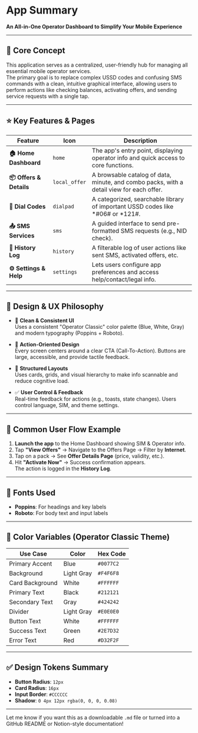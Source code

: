 # App Summary  
**An All-in-One Operator Dashboard to Simplify Your Mobile Experience**

---

## 📌 Core Concept

This application serves as a centralized, user-friendly hub for managing all essential mobile operator services.  
The primary goal is to replace complex USSD codes and confusing SMS commands with a clean, intuitive graphical interface, allowing users to perform actions like checking balances, activating offers, and sending service requests with a single tap.

---

## ⭐ Key Features & Pages

| Feature            | Icon       | Description                                                                 |
|--------------------|------------|-----------------------------------------------------------------------------|
| **🏠 Home Dashboard**  | `home`      | The app's entry point, displaying operator info and quick access to core functions. |
| **📦 Offers & Details** | `local_offer` | A browsable catalog of data, minute, and combo packs, with a detail view for each offer. |
| **📲 Dial Codes**      | `dialpad`   | A categorized, searchable library of important USSD codes like *#06# or *121#. |
| **📤 SMS Services**    | `sms`       | A guided interface to send pre-formatted SMS requests (e.g., NID check). |
| **🧾 History Log**     | `history`   | A filterable log of user actions like sent SMS, activated offers, etc.     |
| **⚙️ Settings & Help** | `settings`  | Lets users configure app preferences and access help/contact/legal info.   |

---

## 🎨 Design & UX Philosophy

- 🔷 **Clean & Consistent UI**  
  Uses a consistent "Operator Classic" color palette (Blue, White, Gray) and modern typography (Poppins + Roboto).

- 🎯 **Action-Oriented Design**  
  Every screen centers around a clear CTA (Call-To-Action). Buttons are large, accessible, and provide tactile feedback.

- 🧩 **Structured Layouts**  
  Uses cards, grids, and visual hierarchy to make info scannable and reduce cognitive load.

- ✅ **User Control & Feedback**  
  Real-time feedback for actions (e.g., toasts, state changes). Users control language, SIM, and theme settings.

---

## 🧭 Common User Flow Example

1. **Launch the app** to the Home Dashboard showing SIM & Operator info.
2. Tap **"View Offers"** → Navigate to the Offers Page → Filter by **Internet**.
3. Tap on a pack → See **Offer Details Page** (price, validity, etc.).
4. Hit **"Activate Now"** → Success confirmation appears.  
   The action is logged in the **History Log**.

---

## 🔡 Fonts Used

- **Poppins**: For headings and key labels  
- **Roboto**: For body text and input labels

---

## 🎨 Color Variables (Operator Classic Theme)

| Use Case             | Color       | Hex Code   |
|----------------------|-------------|------------|
| Primary Accent       | Blue        | `#0077C2`  |
| Background           | Light Gray  | `#F4F6F8`  |
| Card Background      | White       | `#FFFFFF`  |
| Primary Text         | Black       | `#212121`  |
| Secondary Text       | Gray        | `#424242`  |
| Divider              | Light Gray  | `#E0E0E0`  |
| Button Text          | White       | `#FFFFFF`  |
| Success Text         | Green       | `#2E7D32`  |
| Error Text           | Red         | `#D32F2F`  |

---

## ✅ Design Tokens Summary

- **Button Radius**: `12px`
- **Card Radius**: `16px`
- **Input Border**: `#CCCCCC`
- **Shadow**: `0 4px 12px rgba(0, 0, 0, 0.08)`

---

Let me know if you want this as a downloadable `.md` file or turned into a GitHub README or Notion-style documentation!
